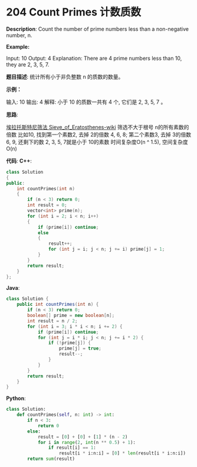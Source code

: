 # 204 Count Primes 计数质数

__Description__:
Count the number of prime numbers less than a non-negative number, n.

**Example:**

Input: 10
Output: 4
Explanation: There are 4 prime numbers less than 10, they are 2, 3, 5, 7.

__题目描述__:
统计所有小于非负整数 n 的质数的数量。

**示例：**

输入: 10
输出: 4
解释: 小于 10 的质数一共有 4 个, 它们是 2, 3, 5, 7 。

__思路__:

[埃拉托斯特尼筛法 Sieve_of_Eratosthenes-wiki](https://en.wikipedia.org/wiki/Sieve_of_Eratosthenes)
筛选不大于根号 n的所有素数的倍数
比如10, 找到第一个素数2, 去掉 2的倍数 4, 6, 8; 第二个素数3, 去掉 3的倍数 6, 9, 还剩下的数 2, 3, 5, 7就是小于 10的素数
时间复杂度O(n ^ 1.5), 空间复杂度O(n)

__代码__:
__C++__:

```C++
class Solution 
{
public:
    int countPrimes(int n) 
    {
        if (n < 3) return 0;
        int result = 0;
        vector<int> prime(n);
        for (int i = 2; i < n; i++) 
        {
            if (prime[i]) continue;
            else 
            {
                result++;
                for (int j = i; j < n; j += i) prime[j] = 1;
            }
        }
        return result;
    }
};
```

__Java__:

```Java
class Solution {
    public int countPrimes(int n) {
        if (n < 3) return 0;
        boolean[] prime = new boolean[n];
        int result = n / 2;
        for (int i = 3; i * i < n; i += 2) {
            if (prime[i]) continue;
            for (int j = i * i; j < n; j += i * 2) {
                if (!prime[j]) {
                    prime[j] = true;
                    result--;
                }
            }
        }
        return result;
    }
}
```

__Python__:

```Python
class Solution:
    def countPrimes(self, n: int) -> int:
        if n < 3:
            return 0
        else:
            result = [0] + [0] + [1] * (n - 2)
            for i in range(2, int(n ** 0.5) + 1):
                if result[i] == 1:
                    result[i * i:n:i] = [0] * len(result[i * i:n:i])
        return sum(result)
```
